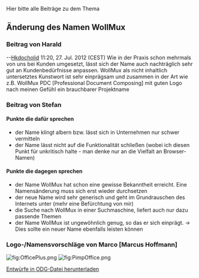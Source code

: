 Hier bitte alle Beiträge zu dem Thema

Änderung des Namen WollMux
--------------------------

### Beitrag von Harald

--[Hkdocholid](Benutzer:Hkdocholid "wikilink") 11:20, 27. Jul. 2012
(CEST) Wie in der Praxis schon mehrmals von uns bei Kunden umgesetzt,
lässt sich der Name auch nachträglich sehr gut an Kundenbedürfnisse
anpassen. WollMux als nicht inhaltlich untersetztes Kunstwort ist sehr
einprägsam und zusammen in der Art wie z.B. WollMux PDC \[Professional
Document Composing\] mit guten Logo nach meinen Gefühl ein brauchbarer
Projektname

### Beitrag von Stefan

#### Punkte die dafür sprechen

-   der Name klingt albern bzw. lässt sich in Unternehmen nur schwer
    vermitteln
-   der Name lässt nicht auf die Funktionalität schließen (wobei ich
    diesen Punkt für unkritisch halte - man denke nur an die Vielfalt
    an Browser-Namen)

#### Punkte die dagegen sprechen

-   der Name WollMux hat schon eine gewisse Bekanntheit erreicht. Eine
    Namensänderung muss sich erst wieder durchsetzen
-   der neue Name wird sehr generisch und geht im Grundrauschen des
    Internets unter (mehr eine Befürchtung von mir)
-   die Suche nach WollMux in einer Suchmaschine, liefert auch nur dazu
    passende Themen
-   der Name WollMux ist ungewöhnlich genug, so das er sich einprägt.
    -&gt; Dies sollte ein neuer Name ebenfalls leisten können

### Logo-/Namensvorschläge von Marco \[Marcus Hoffmann\]

![](OfficePlus.png "fig:OfficePlus.png")
![](PimpOffice.png "fig:PimpOffice.png")

[Entwürfe in ODG-Datei
herunterladen](Media:Wollmux_Rebranding.odg "wikilink")
